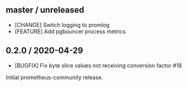 ## master / unreleased

* [CHANGE] Switch logging to promlog
* [FEATURE] Add pgbouncer process metrics

## 0.2.0 / 2020-04-29

* [BUGFIX] Fix byte slice values not receiving conversion factor #18

Initial prometheus-community release.

